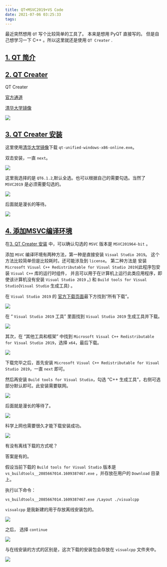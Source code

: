 ```yaml
---
title: QT+MSVC2019+VS Code
date: 2021-07-06 03:25:33
tags:
---
```



<!-- # Hexo + GitHub 个人博客搭建教程 -->

最近突然想用 `QT` 写个比较简单的工具了。 本来是想用 PyQT 直接写的。 但是自己想学习一下 C++ 。所以这里就还是使用 `QT Creater` .

<!-- more -->


## <span id="jumpto1">[1. QT 简介](#1)</span>


## <span id="jumpto2">[2. QT Creater](#2)</span>

QT Creater

[官方通道](https://download.qt.io/)

[清华大学镜像](https://mirrors.tuna.tsinghua.edu.cn/qt/official_releases/online_installers/)

<img src="https://gitee.com/miaogs/blog_image/raw/master/07061528129.png" style="zoom:100%" div align=center />



## <span id="jumpto3">[3. QT Creater 安装](#3)</span>

这里使用[清华大学镜像](https://mirrors.tuna.tsinghua.edu.cn/qt/official_releases/online_installers/)下载 `qt-unified-windows-x86-online.exe`。

双击安装，一直 `next`。

<img src="https://gitee.com/miaogs/blog_image/raw/master/07051638136.png" style="zoom:100%" div align=center />

这里我选择的是 `QT6.1.2`,默认全选。也可以根据自己的需要勾选。当然了 `MSVC2019` 是必须需要勾选的。

<img src="https://gitee.com/miaogs/blog_image/raw/master/07051639137.png" style="zoom:100%" div align=center />

后面就是漫长的等待。

<img src="https://gitee.com/miaogs/blog_image/raw/master/07051640138.png" style="zoom:100%" div align=center />

## <span id="jumpto4">[4. 添加MSVC编译环境 ](#4)</span>


在[3. QT Creater 安装](#jumpto3) 中，可以确认勾选的 `MSVC` 版本是 `MSVC201964-bit` 。

添加 `MSVC` 编译环境有两种方法，第一种是直接安装 `Visual Studio 2019`。 这个方法比较简单但是比较耗时。还可能涉及到 `license`。
第二种方法是 安装 `Microsoft Visual C++ Redistributable for Visual Studio 2019`(此程序包安装 `Visual C++` 库的运行时组件，
并且可以用于在计算机上运行此类应用程序，即使该计算机没有安装 `Visual Studio 2019` 。) 和 `Build tools for Visual Studio`(`Visual Studio` 生成工具) 。


在 `Visual Studio 2019` 的 [官方下载页面](https://visualstudio.microsoft.com/zh-hans/downloads/)最下方找到“所有下载”。


<img src="https://gitee.com/miaogs/blog_image/raw/master/07061918132.png" style="zoom:100%" div align=center />


在 “ `Visual Studio 2019` 工具” 里面找到 `Visual Studio 2019` 生成工具并下载。

<img src="https://gitee.com/miaogs/blog_image/raw/master/07061928133.png" style="zoom:100%" div align=center />


其次，在 “其他工具和框架” 中找到 `Microsoft Visual C++ Redistributable for Visual Studio 2019`，选择 `x64`，最后下载。

<img src="https://gitee.com/miaogs/blog_image/raw/master/07061930134.png" style="zoom:100%" div align=center />


下载完毕之后，首先安装 `Microsoft Visual C++ Redistributable for Visual Studio 2019`，一直 `next` 即可。

然后再安装 `Build tools for Visual Studio`，勾选 “C++ 生成工具”，右侧可选部分默认即可。此安装需要联网。

<img src="https://gitee.com/miaogs/blog_image/raw/master/07061008122.png" style="zoom:100%" div align=center />


后面就是漫长的等待了。

<img src="https://gitee.com/miaogs/blog_image/raw/master/07061010123.png" style="zoom:100%" div align=center />


科学上网也需要很久才能下载安装成功。

<img src="https://gitee.com/miaogs/blog_image/raw/master/07061007121.png" style="zoom:100%" div align=center />

有没有离线下载的方式呢？

答案是有的。

假设当前下载的 `Build tools for Visual Studio` 版本是 `vs_buildtools__2085667014.1609387467.exe` ，并存放在用户的 `Download` 目录上。

执行以下命令：

```
vs_buildtools__2085667014.1609387467.exe /Layout ./visualcpp
```

`visualcpp` 是我新建的用于存放离线安装包的。

<img src="https://gitee.com/miaogs/blog_image/raw/master/07062012139.png" style="zoom:100%" div align=center />


之后， 选择 `continue`

<img src="https://gitee.com/miaogs/blog_image/raw/master/07062012140.png" style="zoom:100%" div align=center />

与在线安装的方式的区别是，这次下载的安装包会存放在 `visualcpp` 文件夹中。

<img src="https://gitee.com/miaogs/blog_image/raw/master/07062013142.png" style="zoom:100%" div align=center />






